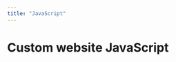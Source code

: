 ```yaml
---
title: "JavaScript"
---
```


# Custom website JavaScript

<script src="https://emgithub.com/embed.js?target=https%3A%2F%2Fgithub.com%2FAAHOM%2FUIL%2Fblob%2Fmain%2Funity.js&style=github&showBorder=on&showLineNumbers=on&showFileMeta=on&showCopy=on&fetchFromJsDelivr=on"></script>
